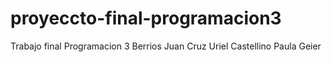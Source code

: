 # proyeccto-final-programacion3
Trabajo final Programacion 3
Berrios Juan Cruz
Uriel Castellino
Paula Geier
